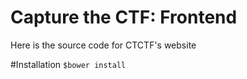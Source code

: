 # Capture the CTF: Frontend
Here is the source code for CTCTF's website

#Installation
`$bower install`
